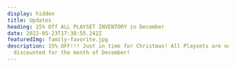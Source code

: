 ```yaml
---
display: hidden
title: Updates
heading: 15% Off ALL PLAYSET INVENTORY in December
date: 2022-05-23T17:38:55.242Z
featuredImg: family-favorite.jpg
description: 15﻿% OFF!!! Just in time for Christmas! All Playsets are now
  discounted for the month of December!
---
```

